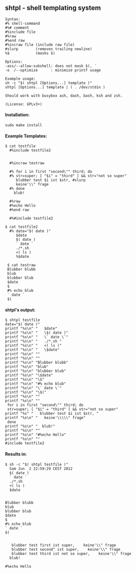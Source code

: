   
## shtpl - shell templating system

    Syntax:
    #% shell-command
    #%# comment
    #%include file
    #%raw 
    #%end raw
    #%incraw file (include raw file)
    #slurp        (removes trailing newline)
    %$            (masks $)    

    Options:
    -ass/--allow-subshell: does not mask $(, ´
    -o  /--optimize      : minimize printf usage
    
    Example usage:
    sh -c "$( shtpl [Options...] template )"
    shtpl [Options...] template | ( . /dev/stdin )

    Should work with busybox ash, dash, bash, ksh and zsh.
     
    (License: GPLv3+)

#### Installation:

    sudo make install

#### Example Templates: 
    $ cat testfile
      #%include testfile2
      
      
      #%incraw testraw
       
      #% for i in first "second\"" third; do 
      #% str=super; [ "$i" = "third" ] && str="not so super" 
         blubber test $i ist $str, #slurp
         keine'\\" frage
      #% done 
        blub!
      
      #%raw
      #%echo Hello
      #%end raw
    
      #%#include testfile2

    $ cat testfile2
      #% date="$( date )"
         $date
         $( date )
         ` date `
         ./*.sh 
         <( ls )
         %$date
     
     $ cat testraw 
     Blubber blubb
     blub
     blubber blub
     $date
     $
     #% echo blub
     ` date `
     $(

#### shtpl's output:
    $ shtpl testfile
    date="$( date )"
    printf "%s\n" "   $date"
    printf "%s\n" "   \$( date )"
    printf "%s\n" "   \` date \`"
    printf "%s\n" "   ./*.sh "
    printf "%s\n" "   <( ls )"
    printf "%s\n" "   \$date"
    printf "%s\n" ""
    printf "%s\n" ""
    printf "%s\n" "Blubber blubb"
    printf "%s\n" "blub"
    printf "%s\n" "blubber blub"
    printf "%s\n" "\$date"
    printf "%s\n" "\$"
    printf "%s\n" "#% echo blub"
    printf "%s\n" "\` date \`"
    printf "%s\n" "\$("
    printf "%s\n" ""
    printf "%s\n" ""
     for i in first "second\"" third; do 
     str=super; [ "$i" = "third" ] && str="not so super" 
    printf "%s" "   blubber test $i ist $str, "
    printf "%s\n" "   keine'\\\\\" frage"
     done 
    printf "%s\n" "  blub!"
    printf "%s\n" ""
    printf "%s\n" "#%echo Hello"
    printf "%s\n" ""
    #include testfile2

#### Results in:
    $ sh -c "$( shtpl testfile )"
      Sam Jun  2 22:59:29 CEST 2012
      $( date )
      ` date `
      ./*.sh
      <( ls )
      $date
    
    
    Blubber blubb
    blub
    blubber blub
    $date
    $
    #% echo blub
    ` date `
    $(
    
    
       blubber test first ist super,    keine'\\" frage
       blubber test second" ist super,    keine'\\" frage
       blubber test third ist not so super,    keine'\\" frage
      blub!
     
    #%echo Hello
